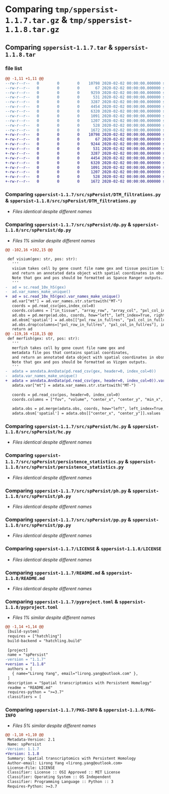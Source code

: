 # Comparing `tmp/sppersist-1.1.7.tar.gz` & `tmp/sppersist-1.1.8.tar.gz`

## Comparing `sppersist-1.1.7.tar` & `sppersist-1.1.8.tar`

### file list

```diff
@@ -1,11 +1,11 @@
--rw-r--r--   0        0        0    10798 2020-02-02 00:00:00.000000 sppersist-1.1.7/src/spPersist/DTM_filtrations.py
--rw-r--r--   0        0        0       67 2020-02-02 00:00:00.000000 sppersist-1.1.7/src/spPersist/__init__.py
--rw-r--r--   0        0        0     9259 2020-02-02 00:00:00.000000 sppersist-1.1.7/src/spPersist/dp.py
--rw-r--r--   0        0        0      531 2020-02-02 00:00:00.000000 sppersist-1.1.7/src/spPersist/hc.py
--rw-r--r--   0        0        0     3287 2020-02-02 00:00:00.000000 sppersist-1.1.7/src/spPersist/persistence_statistics.py
--rw-r--r--   0        0        0     4454 2020-02-02 00:00:00.000000 sppersist-1.1.7/src/spPersist/ph.py
--rw-r--r--   0        0        0     6320 2020-02-02 00:00:00.000000 sppersist-1.1.7/src/spPersist/pp.py
--rw-r--r--   0        0        0     1091 2020-02-02 00:00:00.000000 sppersist-1.1.7/LICENSE
--rw-r--r--   0        0        0     1207 2020-02-02 00:00:00.000000 sppersist-1.1.7/README.md
--rw-r--r--   0        0        0      528 2020-02-02 00:00:00.000000 sppersist-1.1.7/pyproject.toml
--rw-r--r--   0        0        0     1672 2020-02-02 00:00:00.000000 sppersist-1.1.7/PKG-INFO
+-rw-r--r--   0        0        0    10798 2020-02-02 00:00:00.000000 sppersist-1.1.8/src/spPersist/DTM_filtrations.py
+-rw-r--r--   0        0        0       67 2020-02-02 00:00:00.000000 sppersist-1.1.8/src/spPersist/__init__.py
+-rw-r--r--   0        0        0     9244 2020-02-02 00:00:00.000000 sppersist-1.1.8/src/spPersist/dp.py
+-rw-r--r--   0        0        0      531 2020-02-02 00:00:00.000000 sppersist-1.1.8/src/spPersist/hc.py
+-rw-r--r--   0        0        0     3287 2020-02-02 00:00:00.000000 sppersist-1.1.8/src/spPersist/persistence_statistics.py
+-rw-r--r--   0        0        0     4454 2020-02-02 00:00:00.000000 sppersist-1.1.8/src/spPersist/ph.py
+-rw-r--r--   0        0        0     6320 2020-02-02 00:00:00.000000 sppersist-1.1.8/src/spPersist/pp.py
+-rw-r--r--   0        0        0     1091 2020-02-02 00:00:00.000000 sppersist-1.1.8/LICENSE
+-rw-r--r--   0        0        0     1207 2020-02-02 00:00:00.000000 sppersist-1.1.8/README.md
+-rw-r--r--   0        0        0      528 2020-02-02 00:00:00.000000 sppersist-1.1.8/pyproject.toml
+-rw-r--r--   0        0        0     1672 2020-02-02 00:00:00.000000 sppersist-1.1.8/PKG-INFO
```

### Comparing `sppersist-1.1.7/src/spPersist/DTM_filtrations.py` & `sppersist-1.1.8/src/spPersist/DTM_filtrations.py`

 * *Files identical despite different names*

### Comparing `sppersist-1.1.7/src/spPersist/dp.py` & `sppersist-1.1.8/src/spPersist/dp.py`

 * *Files 1% similar despite different names*

```diff
@@ -102,16 +102,15 @@
 
 def visium(gex: str, pos: str):
   '''
   visium takes cell by gene count file name gex and tissue position lists pos, 
   and return an annotated data object with spatial coordinates in obsm.
   Note that gex and pos should be formatted as Spance Ranger outputs.
   '''
-  ad = sc.read_10x_h5(gex)
-  ad.var_names_make_unique()
+  ad = sc.read_10x_h5(gex).var_names_make_unique()
   ad.var["mt"] = ad.var_names.str.startswith("MT-")
   coords = pd.read_csv(pos,index_col=0)
   coords.columns = ["in_tissue", "array_row", "array_col", "pxl_col_in_fullres", "pxl_row_in_fullres"]
   ad.obs = pd.merge(ad.obs, coords, how="left", left_index=True, right_index=True)
   ad.obsm['spatial'] = ad.obs[["pxl_row_in_fullres", "pxl_col_in_fullres"]].values
   ad.obs.drop(columns=["pxl_row_in_fullres", "pxl_col_in_fullres"], inplace=True)
   return ad
@@ -119,16 +118,15 @@
 def merfish(gex: str, pos: str):
   '''
   merfish takes cell by gene count file name gex and
   metadata file pos that contains spatial coordinates, 
   and return an annotated data object with spatial coordinates in obsm.
   Note that gex and pos should be formatted as Vizgen outputs.
   '''
-  adata = anndata.AnnData(pd.read_csv(gex, header=0, index_col=0))
-  adata.var_names_make_unique()
+  adata = anndata.AnnData(pd.read_csv(gex, header=0, index_col=0)).var_names_make_unique()
   adata.var["mt"] = adata.var_names.str.startswith("MT-")
 
   coords = pd.read_csv(pos, header=0, index_col=0)
   coords.columns = ["fov", "volume", "center_x", "center_y", "min_x", "max_x", "min_y", "max_y"]
 
   adata.obs = pd.merge(adata.obs, coords, how="left", left_index=True, right_index=True)
   adata.obsm['spatial'] = adata.obs[["center_x", "center_y"]].values
```

### Comparing `sppersist-1.1.7/src/spPersist/hc.py` & `sppersist-1.1.8/src/spPersist/hc.py`

 * *Files identical despite different names*

### Comparing `sppersist-1.1.7/src/spPersist/persistence_statistics.py` & `sppersist-1.1.8/src/spPersist/persistence_statistics.py`

 * *Files identical despite different names*

### Comparing `sppersist-1.1.7/src/spPersist/ph.py` & `sppersist-1.1.8/src/spPersist/ph.py`

 * *Files identical despite different names*

### Comparing `sppersist-1.1.7/src/spPersist/pp.py` & `sppersist-1.1.8/src/spPersist/pp.py`

 * *Files identical despite different names*

### Comparing `sppersist-1.1.7/LICENSE` & `sppersist-1.1.8/LICENSE`

 * *Files identical despite different names*

### Comparing `sppersist-1.1.7/README.md` & `sppersist-1.1.8/README.md`

 * *Files identical despite different names*

### Comparing `sppersist-1.1.7/pyproject.toml` & `sppersist-1.1.8/pyproject.toml`

 * *Files 1% similar despite different names*

```diff
@@ -1,14 +1,14 @@
 [build-system]
 requires = ["hatchling"]
 build-backend = "hatchling.build"
 
 [project]
 name = "spPersist"
-version = "1.1.7"
+version = "1.1.8"
 authors = [
   { name="Lirong Yang", email="lirong.yang@outlook.com" },
 ]
 description = "Spatial transcriptomics with Persistent Homology"
 readme = "README.md"
 requires-python = ">=3.7"
 classifiers = [
```

### Comparing `sppersist-1.1.7/PKG-INFO` & `sppersist-1.1.8/PKG-INFO`

 * *Files 5% similar despite different names*

```diff
@@ -1,10 +1,10 @@
 Metadata-Version: 2.1
 Name: spPersist
-Version: 1.1.7
+Version: 1.1.8
 Summary: Spatial transcriptomics with Persistent Homology
 Author-email: Lirong Yang <lirong.yang@outlook.com>
 License-File: LICENSE
 Classifier: License :: OSI Approved :: MIT License
 Classifier: Operating System :: OS Independent
 Classifier: Programming Language :: Python :: 3
 Requires-Python: >=3.7
```

